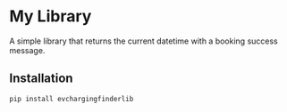 # My Library

A simple library that returns the current datetime with a booking success message.

## Installation

```bash
pip install evchargingfinderlib